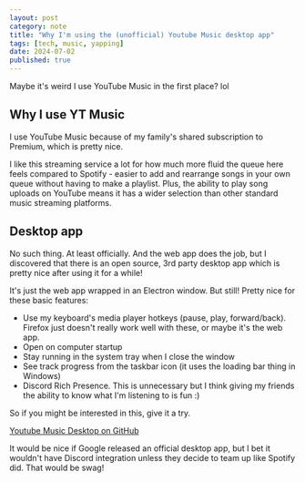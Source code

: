 ```yaml
---
layout: post
category: note
title: "Why I'm using the (unofficial) Youtube Music desktop app"
tags: [tech, music, yapping]
date: 2024-07-02
published: true
---
```

Maybe it's weird I use YouTube Music in the first place? lol<!--more-->

## Why I use YT Music

I use YouTube Music because of my family's shared subscription to Premium, which is pretty nice.

I like this streaming service a lot for how much more fluid the queue here feels compared to Spotify - easier to add and rearrange songs in your own queue without having to make a playlist. Plus, the ability to play song uploads on YouTube means it has a wider selection than other standard music streaming platforms.

## Desktop app

No such thing. At least officially. And the web app does the job, but I discovered that there is an open source, 3rd party desktop app which is pretty nice after using it for a while!

It's just the web app wrapped in an Electron window. But still! Pretty nice for these basic features:

- Use my keyboard's media player hotkeys (pause, play, forward/back). Firefox just doesn't really work well with these, or maybe it's the web app.
- Open on computer startup
- Stay running in the system tray when I close the window
- See track progress from the taskbar icon (it uses the loading bar thing in Windows)
- Discord Rich Presence. This is unnecessary but I think giving my friends the ability to know what I'm listening to is fun :)

So if you might be interested in this, give it a try.

[Youtube Music Desktop on GitHub](https://github.com/ytmdesktop/ytmdesktop)

It would be nice if Google released an official desktop app, but I bet it wouldn't have Discord integration unless they decide to team up like Spotify did. That would be swag!